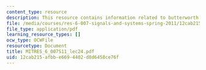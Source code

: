 ```yaml
---
content_type: resource
description: This resource contains information related to butterworth filters.
file: /media/courses/res-6-007-signals-and-systems-spring-2011/12cab215afbbe6694402d8d6458ce76f_MITRES_6_007S11_lec24.pdf
file_type: application/pdf
learning_resource_types: []
ocw_type: OCWFile
resourcetype: Document
title: MITRES_6_007S11_lec24.pdf
uid: 12cab215-afbb-e669-4402-d8d6458ce76f
---
```

